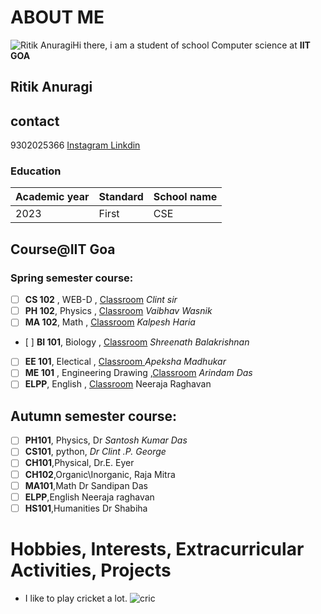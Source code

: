 # ABOUT  ME
![Ritik Anuragi](https://media.licdn.com/dms/image/D4D03AQG-ehD4g4MjOw/profile-displayphoto-shrink_800_800/0/1705300744656?e=2147483647&v=beta&t=O7fv1cc7jNsQUbiuICWm2Lka_mGD0xB4veCGn4h9_TI)Hi there, i am a student of school Computer science at **IIT GOA**
## Ritik Anuragi
## contact
9302025366
[Instagram ](https://www.google.com/url?sa=t&rct=j&q=&esrc=s&source=web&cd=&cad=rja&uact=8&ved=2ahUKEwjskNuTv5iEAxU6-TgGHWCNBWIQFnoECA0QAQ&url=https://www.instagram.com/ritik_9302/&usg=AOvVaw0Ghs2MN6Kj6pZ_79R4bLBG&opi=89978449)
[Linkdin](https://www.google.com/url?sa=t&rct=j&q=&esrc=s&source=web&cd=&cad=rja&uact=8&ved=2ahUKEwjskNuTv5iEAxU6-TgGHWCNBWIQFnoECBMQAQ&url=https://in.linkedin.com/in/ritik-anuragi-2488152aa&usg=AOvVaw393rTAYH_4W7gL9RiTIsXd&opi=89978449)
### Education
| Academic year | Standard | School name  |
|---------------|----------|--------------|
| 2023          | First    |      CSE     |

## Course@IIT Goa
### Spring semester course:

 -  [ ] **CS 102** , WEB-D , [Classroom](https://classroom.google.com/u/0/c/NjUzNjg4ODgyNTE2)  *Clint sir*
-   [ ]  **PH 102**, Physics , [Classroom](https://classroom.google.com/u/0/c/NjU0MzA0NTM4MDcw)  *Vaibhav Wasnik*
 -   [ ] **MA 102**, Math , [Classroom](https://classroom.google.com/u/0/c/NjUzNjQzNTUzODcz) *Kalpesh Haria*
-    [ ] **BI 101**, Biology , [Classroom](https://classroom.google.com/u/0/c/NjQ3MzE0MzY5MDI1) *Shreenath Balakrishnan*
 -   [ ] **EE 101**, Electical , [Classroom ](https://classroom.google.com/u/0/c/NjQ2ODI0NzU1MTAw) *Apeksha Madhukar*
 -  [ ]  **ME 101** , Engineering Drawing ,[Classroom](https://classroom.google.com/u/0/c/NjU0NzczNzQ2MTkw) *Arindam Das*
-   [ ] **ELPP**, English , [Classroom](https://classroom.google.com/u/0/c/NjE4Mjc5NTkzNzQw) Neeraja Raghavan

## Autumn semester course:
- [ ] **PH101**, Physics, Dr *Santosh Kumar Das*
- [ ] **CS101**, python, *Dr Clint .P. George*
- [ ] **CH101**,Physical, Dr.E. Eyer
- [ ] **CH102**,Organic\Inorganic, Raja Mitra
- [ ]  **MA101**,Math  Dr Sandipan Das
- [ ] **ELPP**,English Neeraja raghavan
- [ ] **HS101**,Humanities Dr Shabiha 

# Hobbies, Interests, Extracurricular Activities, Projects
- I like to play cricket a lot.
![cric](https://www.aljazeera.com/wp-content/uploads/2023/02/2022-07-31T130351Z_1590733199_UP1EI7V10AE8Z_RTRMADP_3_GAMES-COMMONWEALTH.jpg?resize=1920%2C1440)
